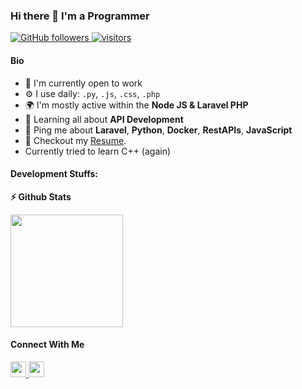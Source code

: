 ### Hi there 👋 I'm  a Programmer

<p align="left">
  <a href="https://github.com/berlisuharmanto?tab=followers">
    <img alt="GitHub followers" src="https://img.shields.io/github/followers/berlisuharmanto?color=green&logo=github">
  </a>
  <a href="https://github.com/berlisuharmanto/">
    <img src="https://komarev.com/ghpvc/?username=berlisuharmanto" alt="visitors" />
  </a>
</p>

#### Bio

- 🏢 I'm currently open to work
- ⚙️ I use daily: `.py`, `.js`, `.css`, `.php`
- 🌍 I'm mostly active within the **Node JS & Laravel PHP**
- 🌱 Learning all about **API Development**
- 💬 Ping me about **Laravel**, **Python**, **Docker**, **RestAPIs**, **JavaScript**
- 📝 Checkout my <a href="https://docs.google.com/document/d/1w5tPgGSbINlltlHfssNi9uNamFmGahMrIWjPkLIHMkk/edit?usp=sharing">Resume</a>.
- Currently tried to learn C++ (again)

#### Development Stuffs:

<b>⚡ Github Stats</b>
<p float="left">
<!-- <img height="180em" src="https://github-readme-stats.vercel.app/api?username=berlisuharmanto&layout=compact&theme=tokyonight&show_icons=true&hide_border=true&&count_private=true&include_all_commits=true" />  -->
<img height="180em" src="https://github-readme-stats.vercel.app/api/top-langs/?username=berlisuharmanto&show_icons=true&hide_border=true&layout=compact&theme=tokyonight"/>
</p>

#### Connect With Me

<p left="center">
<a href="https://www.linkedin.com/in/berlisuharmanto/" target="_blank">
  <img src="https://img.shields.io/badge/linkedin-%230077B5.svg?&style=for-the-badge&logo=linkedin&logoColor=white" height=25>
</a>
<a href="mailto:berli.suharmanto88@gmail.com">
  <img src="	https://img.shields.io/badge/Gmail-D14836?style=for-the-badge&logo=gmail&logoColor=white" height=25>
</a>
</p>

